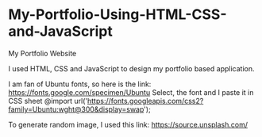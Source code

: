 # My-Portfolio-Using-HTML-CSS-and-JavaScript
My Portfolio Website

I used HTML, CSS and JavaScript to design my portfolio based application.

I am fan of Ubuntu fonts, so here is the link: https://fonts.google.com/specimen/Ubuntu
Select, the font and I paste it in CSS sheet
@import url('https://fonts.googleapis.com/css2?family=Ubuntu:wght@300&display=swap');

To generate random image, I used this link:
https://source.unsplash.com/
